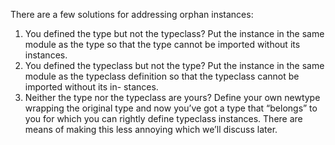 There are a few solutions for addressing orphan instances:

1. You defined the type but not the typeclass? Put the instance in the same module as the type so that the type cannot be imported without its instances.
2. You defined the typeclass but not the type? Put the instance in the same module as the typeclass definition so that the typeclass cannot be imported without its in- stances.
3. Neither the type nor the typeclass are yours? Define your own newtype wrapping the original type and now you’ve got a type that “belongs” to you for which you can rightly define typeclass instances. There are means of making this less annoying which we’ll discuss later.
